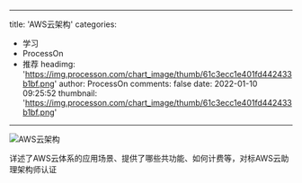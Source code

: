 
---
title: 'AWS云架构'
categories: 
 - 学习
 - ProcessOn
 - 推荐
headimg: 'https://img.processon.com/chart_image/thumb/61c3ecc1e401fd442433b1bf.png'
author: ProcessOn
comments: false
date: 2022-01-10 09:25:52
thumbnail: 'https://img.processon.com/chart_image/thumb/61c3ecc1e401fd442433b1bf.png'
---

<div>   
<img class="thumb" alt="AWS云架构" src="https://img.processon.com/chart_image/thumb/61c3ecc1e401fd442433b1bf.png" referrerpolicy="no-referrer">
<p>详述了AWS云体系的应用场景、提供了哪些共功能、如何计费等，对标AWS云助理架构师认证</p>  
</div>
            